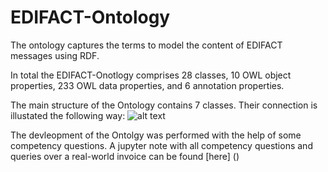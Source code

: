 # EDIFACT-Ontology

The ontology captures the terms to model the content of EDIFACT messages using RDF.

In total the EDIFACT-Onotlogy comprises 28 classes, 10 OWL object properties, 233 OWL data properties, and 6 annotation properties. 

The main structure of the Ontology contains 7 classes. 
Their connection is illustated the following way: 
![alt text](http://url/to/img.png)

The devleopment of the Ontolgy was performed with the help of some competency questions. 
A jupyter note with all competency questions and queries over a real-world invoice can be found [here] ()
